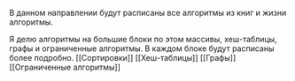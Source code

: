 В данном направлении будут расписаны все алгоритмы из книг и жизни алгоритмы.

Я делю алгоритмы на большие блоки по этом массивы, хеш-таблицы, графы и ограниченные алгоритмы. В каждом блоке будут расписаны более подробно.
[[Сортировки]]
[[Хеш-таблицы]]
[[Графы]]
[[Ограниченные алгоритмы]]
